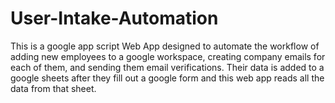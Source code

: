# User-Intake-Automation
This is a google app script Web App designed to automate the workflow of adding new employees to a google workspace, creating company emails for each of them, and sending them email verifications. Their data is added to a google sheets after they fill out a google form and this web app reads all the data from that sheet.
